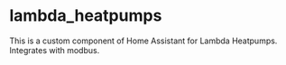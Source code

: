 # lambda_heatpumps
This is a custom component of Home Assistant for Lambda Heatpumps. Integrates with modbus.
